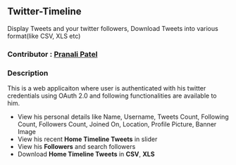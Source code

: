 ## Twitter-Timeline

  Display Tweets and your twitter followers, Download Tweets into various format(like CSV, XLS etc) 

### Contributor : [Pranali Patel](https;//github.com/pranali333)

### Description

  This is a web applicaiton where user is authenticated with his twitter credentials using OAuth 2.0 and following functionalities are available to him.

  * View his personal details like Name, Username, Tweets Count, Following Count, Followers Count, Joined On, Location, Profile Picture, Banner Image
  * View his recent **Home Timeline Tweets** in slider
  * View his **Followers** and search followers
  * Download **Home Timeline Tweets** in **CSV**, **XLS**
